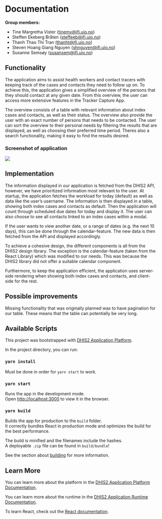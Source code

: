 # Documentation #

**Group members:**
* Tine Margretha Vister (tinemv@ifi.uio.no)
* Steffen Ekeberg Bråten (steffeeb@ifi.uio.no)
* Thanh Thao Thi Tran (thanht@ifi.uio.no)
* Steven Hoang Giang Nguyen (shnguyen@ifi.uio.no)
* Susanne Semsøy (susansem@ifi.uio.no)

## Functionality ##

The application aims to assist health workers and contact tracers with keeping track of the cases and contacts they need to follow up on. To achieve this, the application gives a simplified overview of the persons that they should contact at any given date. From this overview, the user can access more extensive features in the Tracker Capture App.

The overview consists of a table with relevant information about index cases and contacts, as well as their status. The overview also provide the user with an exact number of persons that needs to be contacted. The user can sort the overview to their personal needs by filtering the results that are displayed, as well as choosing their preferred time period. Theres also a search functionality, making it easy to find the results desired.

### Screenshot of application ###

![](https://github.uio.no/steffeeb/WorkingList/tree/Documentation/9/Images/WorkingList_Screenshot.png)

## Implementation

The information displayed in our application is fetched from the DHIS2 API, however, we have prioritized information most relevant to the user. At startup, the application fetches the workload for today (default) as well as data like the user’s username. The information is then displayed in a table, showing both index cases and contacts as default. Then the application will count through scheduled due dates for today and display it. The user can also choose to see all contacts linked to an index cases within a modal.

If the user wants to view another date, or a range of dates (e.g. the next 10 days), this can be done through the calendar-feature. The new data is then fetched from the API and displayed accordingly.

To achieve a cohesive design, the different components is all from the DHIS2 design library. The exception is the calendar-feature (taken from the React Library) which was modified to our needs. This was because the DHIS2 library did not offer a suitable calendar component.

Furthermore, to keep the application efficient, the application uses server-side rendering when showing both index cases and contacts, and client-side for the rest.

## Possible improvements

Missing functionality that was originally planned was to have pagination for our table. These means that the table can potentially be very long.

## Available Scripts

This project was bootstrapped with [DHIS2 Application Platform](https://github.com/dhis2/app-platform).

In the project directory, you can run:

### `yarn install`

Must be done in order for `yarn start` to work.

### `yarn start`

Runs the app in the development mode.<br />
Open [http://localhost:3000](http://localhost:3000) to view it in the browser.

### `yarn build`

Builds the app for production to the `build` folder.<br />
It correctly bundles React in production mode and optimizes the build for the best performance.

The build is minified and the filenames include the hashes.<br />
A deployable `.zip` file can be found in `build/bundle`!

See the section about [building](https://platform.dhis2.nu/#/scripts/build) for more information.

## Learn More

You can learn more about the platform in the [DHIS2 Application Platform Documentation](https://platform.dhis2.nu/).

You can learn more about the runtime in the [DHIS2 Application Runtime Documentation](https://runtime.dhis2.nu/).

To learn React, check out the [React documentation](https://reactjs.org/).
